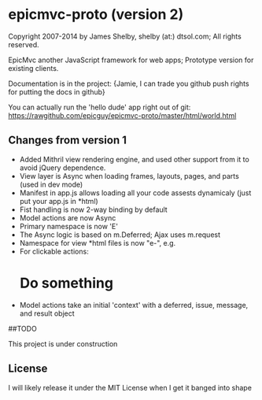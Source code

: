 epicmvc-proto (version 2)
=============

Copyright 2007-2014 by James Shelby, shelby (at:) dtsol.com; All rights reserved.

EpicMvc another JavaScript framework for web apps; Prototype version for existing clients.

Documentation is in the project: {Jamie, I can trade you github push rights for putting the docs in github}

You can actually run the 'hello dude' app right out of git: https://rawgithub.com/epicguy/epicmvc-proto/master/html/world.html

## Changes from version 1

* Added Mithril view rendering engine, and used other support from it to avoid jQuery dependence.
* View layer is Async when loading frames, layouts, pages, and parts (used in dev mode)
* Manifest in app.js allows loading all your code assests dynamicaly (just put your app.js in *html)
* Fist handling is now 2-way binding by default
* Model actions are now Async
* Primary namespace is now 'E'
* The Async logic is based on m.Deferred; Ajax uses m.request
* Namespace for view *html files is now "e-", e.g. <e-page/> <e-part part="head" e-any="value">
* For clickable actions: <h1 e-click="doIt" e-id="&M/id;">Do something</h1>
* Model actions take an initial 'context' with a deferred, issue, message, and result object

##TODO

This project is under construction


## License

I will likely release it under the MIT License when I get it banged into shape
